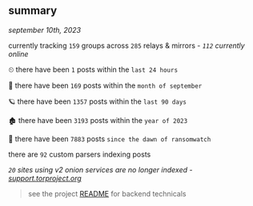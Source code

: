 
## summary
_september 10th, 2023_

currently tracking `159` groups across `285` relays & mirrors - _`112` currently online_

⏲ there have been `1` posts within the `last 24 hours`

🦈 there have been `169` posts within the `month of september`

🪐 there have been `1357` posts within the `last 90 days`

🏚 there have been `3193` posts within the `year of 2023`

🦕 there have been `7883` posts `since the dawn of ransomwatch`

there are `92` custom parsers indexing posts

_`20` sites using v2 onion services are no longer indexed - [support.torproject.org](https://support.torproject.org/onionservices/v2-deprecation/)_

> see the project [README](https://github.com/joshhighet/ransomwatch#ransomwatch--) for backend technicals
